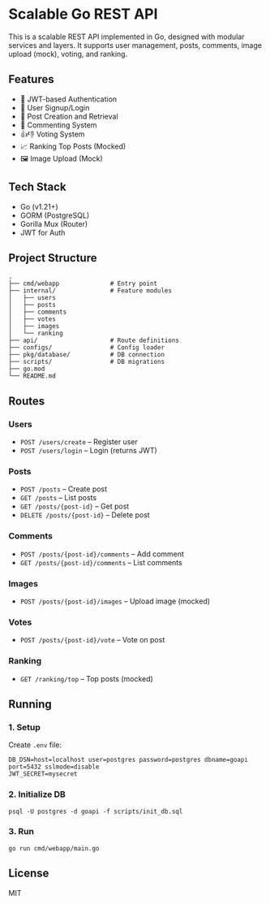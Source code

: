 # Scalable Go REST API

This is a scalable REST API implemented in Go, designed with modular services and layers.
It supports user management, posts, comments, image upload (mock), voting, and ranking.

## Features

- 🔐 JWT-based Authentication
- 📄 User Signup/Login
- 📝 Post Creation and Retrieval
- 💬 Commenting System
- 👍👎 Voting System
- 📈 Ranking Top Posts (Mocked)
- 🖼️ Image Upload (Mock)

## Tech Stack

- Go (v1.21+)
- GORM (PostgreSQL)
- Gorilla Mux (Router)
- JWT for Auth

## Project Structure

```
.
├── cmd/webapp              # Entry point
├── internal/               # Feature modules
│   ├── users
│   ├── posts
│   ├── comments
│   ├── votes
│   ├── images
│   └── ranking
├── api/                    # Route definitions
├── configs/                # Config loader
├── pkg/database/           # DB connection
├── scripts/                # DB migrations
├── go.mod
└── README.md
```

## Routes

### Users
- `POST /users/create` – Register user
- `POST /users/login` – Login (returns JWT)

### Posts
- `POST /posts` – Create post
- `GET /posts` – List posts
- `GET /posts/{post-id}` – Get post
- `DELETE /posts/{post-id}` – Delete post

### Comments
- `POST /posts/{post-id}/comments` – Add comment
- `GET /posts/{post-id}/comments` – List comments

### Images
- `POST /posts/{post-id}/images` – Upload image (mocked)

### Votes
- `POST /posts/{post-id}/vote` – Vote on post

### Ranking
- `GET /ranking/top` – Top posts (mocked)

## Running

### 1. Setup
Create `.env` file:
```
DB_DSN=host=localhost user=postgres password=postgres dbname=goapi port=5432 sslmode=disable
JWT_SECRET=mysecret
```

### 2. Initialize DB
```
psql -U postgres -d goapi -f scripts/init_db.sql
```

### 3. Run
```
go run cmd/webapp/main.go
```

## License
MIT
